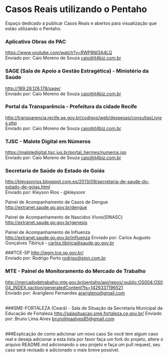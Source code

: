 # Casos Reais utilizando o Pentaho
Espaço dedicado a publicar Casos Reais e abertos para visualização que estão utilizando o Pentaho.

### Aplicativo Obras do PAC
https://www.youtube.com/watch?v=RWP8NI3A4LQ<BR>
Enviado por: Caio Moreno de Souza <caio@it4biz.com.br><BR>

### SAGE (Sala de Apoio a Gestão Estragética) - Ministério da Saúde
http://189.28.128.178/sage/<BR>
Enviado por: Caio Moreno de Souza <caio@it4biz.com.br><BR>

### Portal da Transparência - Prefeitura da cidade Recife
http://transparencia.recife.pe.gov.br/codigos/web/despesas/consultasLivres.php<BR>
Enviado por: Caio Moreno de Souza <caio@it4biz.com.br><BR>

### TJSC - Malote Digital em Números
https://malotedigital.tjsc.jus.br/portal_hermes/numeros.jsp<BR>
Enviado por: Caio Moreno de Souza <caio@it4biz.com.br><BR>

### Secretaria de Saúde do Estado de Goiás
http://kleysonrios.blogspot.com.es/2013/09/secretaria-de-saude-do-estado-de-goias.html<BR>
Enviado por: Kleyson Rios - @kleysonr<BR>


Painel de Acompanhamento de Casos de Dengue
http://extranet.saude.go.gov.br/dengue

Painel de Acompanhamento de Nascidos Vivos(SINASC)
http://extranet.saude.go.gov.br/genesis

Painel de Acompanhamento de Influenza
http://extranet.saude.go.gov.br/influenza
Enviado por: Carlos Augusto Gonçalves Tibiriçá - carlos.tibirica@saude.go.gov.br<BR>

###TCE-SP
http://iegm.tce.sp.gov.br/<BR>
Enviado por: Rodrigo Porto <rodrigo@sinn.com.br><BR>

### MTE - Painel de Monitoramento do Mercado de Trabalho
http://mercadodetrabalho.mte.gov.br/pentaho/api/repos/:public:OS004:OS004_INDEX.xaction/generatedContent?ts=1426337196521<BR>
Enviado por: Ararigleno Fernandes <ararigleno@gmail.com><BR><BR>

###SME-FORTALEZA (Ceará) - Sala de Situação da Secretaria Municipal da Educação de Fortaleza
http://salasituacao.sme.fortaleza.ce.gov.br/
Enviado por: Bruno Lima Alves <brunolimaalves85@gmail.com><BR><BR>

###Explicação de como adicionar um novo caso
Se você tem algum caso real e deseja adicionar a esta lista por favor faça um fork do projeto, altere o arquivo README.md adicionando o seu projeto e faça um pull request, seu caso será revisado e adicionado o mais breve possível.<BR>
